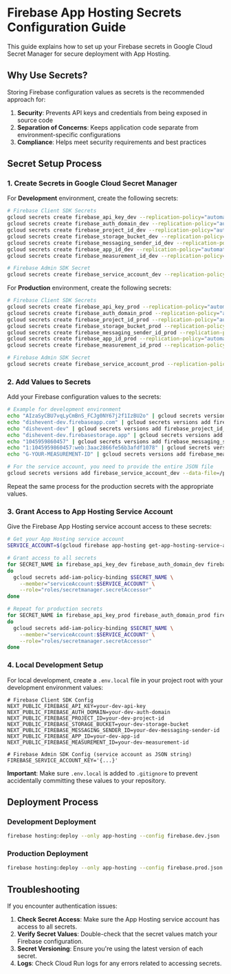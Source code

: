 # Firebase App Hosting Secrets Configuration Guide

This guide explains how to set up your Firebase secrets in Google Cloud Secret Manager for secure deployment with App Hosting.

## Why Use Secrets?

Storing Firebase configuration values as secrets is the recommended approach for:

1. **Security**: Prevents API keys and credentials from being exposed in source code
2. **Separation of Concerns**: Keeps application code separate from environment-specific configurations
3. **Compliance**: Helps meet security requirements and best practices

## Secret Setup Process

### 1. Create Secrets in Google Cloud Secret Manager

For **Development** environment, create the following secrets:

```bash
# Firebase Client SDK Secrets
gcloud secrets create firebase_api_key_dev --replication-policy="automatic"
gcloud secrets create firebase_auth_domain_dev --replication-policy="automatic"
gcloud secrets create firebase_project_id_dev --replication-policy="automatic"
gcloud secrets create firebase_storage_bucket_dev --replication-policy="automatic"
gcloud secrets create firebase_messaging_sender_id_dev --replication-policy="automatic"
gcloud secrets create firebase_app_id_dev --replication-policy="automatic"
gcloud secrets create firebase_measurement_id_dev --replication-policy="automatic"

# Firebase Admin SDK Secret
gcloud secrets create firebase_service_account_dev --replication-policy="automatic"
```

For **Production** environment, create the following secrets:

```bash
# Firebase Client SDK Secrets
gcloud secrets create firebase_api_key_prod --replication-policy="automatic"
gcloud secrets create firebase_auth_domain_prod --replication-policy="automatic"
gcloud secrets create firebase_project_id_prod --replication-policy="automatic"
gcloud secrets create firebase_storage_bucket_prod --replication-policy="automatic"
gcloud secrets create firebase_messaging_sender_id_prod --replication-policy="automatic"
gcloud secrets create firebase_app_id_prod --replication-policy="automatic"
gcloud secrets create firebase_measurement_id_prod --replication-policy="automatic"

# Firebase Admin SDK Secret
gcloud secrets create firebase_service_account_prod --replication-policy="automatic"
```

### 2. Add Values to Secrets

Add your Firebase configuration values to the secrets:

```bash
# Example for development environment
echo "AIzaSyCBU7vqLyCmBnS_FCJg0NY67j2f1IzBU2o" | gcloud secrets versions add firebase_api_key_dev --data-file=-
echo "dishevent-dev.firebaseapp.com" | gcloud secrets versions add firebase_auth_domain_dev --data-file=-
echo "dishevent-dev" | gcloud secrets versions add firebase_project_id_dev --data-file=-
echo "dishevent-dev.firebasestorage.app" | gcloud secrets versions add firebase_storage_bucket_dev --data-file=-
echo "1045959860457" | gcloud secrets versions add firebase_messaging_sender_id_dev --data-file=-
echo "1:1045959860457:web:3aac2866fe56b3afdf1078" | gcloud secrets versions add firebase_app_id_dev --data-file=-
echo "G-YOUR-MEASUREMENT-ID" | gcloud secrets versions add firebase_measurement_id_dev --data-file=-

# For the service account, you need to provide the entire JSON file
gcloud secrets versions add firebase_service_account_dev --data-file=/path/to/service-account-dev.json
```

Repeat the same process for the production secrets with the appropriate values.

### 3. Grant Access to App Hosting Service Account

Give the Firebase App Hosting service account access to these secrets:

```bash
# Get your App Hosting service account
SERVICE_ACCOUNT=$(gcloud firebase app-hosting get-app-hosting-service-agent --format="value(email)")

# Grant access to all secrets
for SECRET_NAME in firebase_api_key_dev firebase_auth_domain_dev firebase_project_id_dev firebase_storage_bucket_dev firebase_messaging_sender_id_dev firebase_app_id_dev firebase_measurement_id_dev firebase_service_account_dev
do
  gcloud secrets add-iam-policy-binding $SECRET_NAME \
    --member="serviceAccount:$SERVICE_ACCOUNT" \
    --role="roles/secretmanager.secretAccessor"
done

# Repeat for production secrets
for SECRET_NAME in firebase_api_key_prod firebase_auth_domain_prod firebase_project_id_prod firebase_storage_bucket_prod firebase_messaging_sender_id_prod firebase_app_id_prod firebase_measurement_id_prod firebase_service_account_prod
do
  gcloud secrets add-iam-policy-binding $SECRET_NAME \
    --member="serviceAccount:$SERVICE_ACCOUNT" \
    --role="roles/secretmanager.secretAccessor"
done
```

### 4. Local Development Setup

For local development, create a `.env.local` file in your project root with your development environment values:

```
# Firebase Client SDK Config
NEXT_PUBLIC_FIREBASE_API_KEY=your-dev-api-key
NEXT_PUBLIC_FIREBASE_AUTH_DOMAIN=your-dev-auth-domain
NEXT_PUBLIC_FIREBASE_PROJECT_ID=your-dev-project-id
NEXT_PUBLIC_FIREBASE_STORAGE_BUCKET=your-dev-storage-bucket
NEXT_PUBLIC_FIREBASE_MESSAGING_SENDER_ID=your-dev-messaging-sender-id
NEXT_PUBLIC_FIREBASE_APP_ID=your-dev-app-id
NEXT_PUBLIC_FIREBASE_MEASUREMENT_ID=your-dev-measurement-id

# Firebase Admin SDK Config (service account as JSON string)
FIREBASE_SERVICE_ACCOUNT_KEY='{...}' 
```

**Important**: Make sure `.env.local` is added to `.gitignore` to prevent accidentally committing these values to your repository.

## Deployment Process

### Development Deployment

```bash
firebase hosting:deploy --only app-hosting --config firebase.dev.json
```

### Production Deployment

```bash
firebase hosting:deploy --only app-hosting --config firebase.prod.json
```

## Troubleshooting

If you encounter authentication issues:

1. **Check Secret Access**: Make sure the App Hosting service account has access to all secrets.
2. **Verify Secret Values**: Double-check that the secret values match your Firebase configuration.
3. **Secret Versioning**: Ensure you're using the latest version of each secret.
4. **Logs**: Check Cloud Run logs for any errors related to accessing secrets.